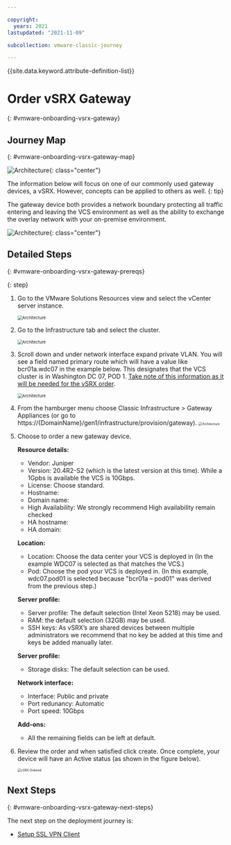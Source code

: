 ```yaml
---

copyright:
  years: 2021
lastupdated: "2021-11-09"

subcollection: vmware-classic-journey

---
```


{{site.data.keyword.attribute-definition-list}}

# Order vSRX Gateway
{: #vmware-onboarding-vsrx-gateway}

## Journey Map
{: #vmware-onboarding-vsrx-gateway-map}

![Architecture](images/solution-vmware-onboarding-hidden/order-vsrx/journey-map.png){: class="center"}

The information below will focus on one of our commonly used gateway devices, a vSRX. However, concepts can be applied to others as well.
{: tip}

The gateway device both provides a network boundary protecting all traffic entering and leaving the VCS environment as well as the ability to exchange the overlay network with your on-premise environment. 

![Architecture](images/solution-vmware-onboarding-hidden/order-vsrx/architecture-vsrx-callout.png){: class="center"}

## Detailed Steps
{: #vmware-onboarding-vsrx-gateway-prereqs}

{: step}

1. Go to the VMware Solutions Resources view and select the vCenter server instance.

   <img src="images/solution-vmware-onboarding-hidden/order-vsrx/vcs-server-list.png" alt="Architecture" style="zoom:67%;" />

1. Go to the Infrastructure tab and select the cluster.

   <img src="images/solution-vmware-onboarding-hidden/order-vsrx/vcs-infra-page.png" alt="Architecture" style="zoom:67%;" />

1. Scroll down and under network interface expand private VLAN. You will see a field named primary route which will have a value like bcr01a.wdc07 in the example below. This designates that the VCS cluster is in Washington DC 07, POD 1. <u>Take note of this information as it will be needed for the vSRX order</u>.

   <img src="images/solution-vmware-onboarding-hidden/order-vsrx/network-interface.png" alt="Architecture" style="zoom:67%;" />

1. From the hamburger menu choose Classic Infrastructure > Gateway Appliances (or go to https://{DomainName}/gen1/infrastructure/provision/gateway).
   <img src="images/solution-vmware-onboarding-hidden/order-vsrx/gateway-menu-item.png" alt="Architecture" style="zoom:50%;" />

   

1. Choose to order a new gateway device.  
   

   **Resource details:**

   * Vendor: Juniper

   - Version: 20.4R2-S2 (which is the latest version at this time). While a 1Gpbs is available the VCS is 10Gbps.
   - License: Choose standard. 
   - Hostname: <enter a hostname for example nf-gw01>
   - Domain name: <enter a domain for example wdc07.mycompany.local>
   - High Availability: We strongly recommend High availability remain checked
   - HA hostname: <enter a hostname for example nf-gw02>
   - HA domain: <enter a domain for example wdc07.mycompany.local>

   **Location:**

   - Location: Choose the data center your VCS is deployed in (In the example WDC07 is selected as that matches the VCS.)

   * Pod: Choose the pod your VCS is deployed in. (In this example, wdc07.pod01 is selected because "bcr01a – pod01" was derived from the previous step.)

   **Server profile:**

   - Server profile: The default selection (Intel Xeon 5218) may be used.
   - RAM: the default selection (32GB) may be used.
   - SSH keys: As vSRX’s are shared devices between multiple administrators we recommend that no key be added at this time and keys be added manually later.

   **Server profile:**

   - Storage disks: The default selection can be used.

   **Network interface:**

   - Interface: Public and private
   - Port redunancy: Automatic
   - Port speed: 10Gbps

   **Add-ons:**

   - All the remaining fields can be left at default.

   

1. Review the order and when satisfied click create.  Once complete, your device will have an Active status (as shown in the figure below).

   <img src="images/solution-vmware-onboarding-hidden/order-vsrx/vsrx-ordered.png" alt="vSRX Ordered" style="zoom:50%;" />

<!--#/istutorial#-->


## Next Steps
{: #vmware-onboarding-vsrx-gateway-next-steps}

The next step on the deployment journey is:

* [Setup SSL VPN Client](/docs/vmware-classic-journey?topic=vmware-classic-journey-vmware-onboarding-ssl-vpn-client)

